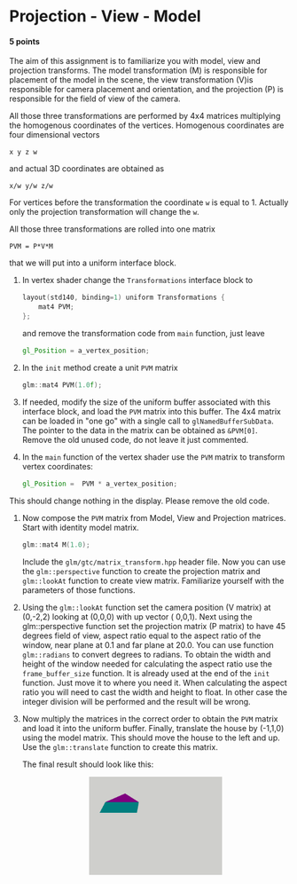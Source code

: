 <style>
.center {
  display: block;
  margin: 1em auto;
  width: 50%;
}
</style>

# Projection - View - Model

#### 5 points

The aim of this assignment is to familiarize you with model, view and projection transforms.
The model transformation (M) is responsible for placement of the model in the scene, the view transformation (V)is
responsible for camera placement and orientation, and the projection (P) is responsible for the field of view of the
camera.

All those three transformations are performed by 4x4 matrices multiplying the homogenous coordinates of the vertices.
Homogenous coordinates are four dimensional vectors

```
x y z w
```

and actual 3D coordinates are obtained as

```
x/w y/w z/w
```

For vertices before the transformation the coordinate `w` is equal to 1. Actually only the projection transformation
will change the `w`.

All those three transformations are rolled into one matrix

``` 
PVM = P*V*M
```

that we will put into a uniform interface block.

1. In vertex shader change the `Transformations` interface block to
   ```c++
   layout(std140, binding=1) uniform Transformations {
       mat4 PVM;
   };
   ```
   and remove the transformation code from `main` function, just leave
   ```glsl
   gl_Position = a_vertex_position;
   ```

2. In the `init` method create a unit `PVM` matrix
   ```c++
   glm::mat4 PVM(1.0f); 
   ```  
3. If needed, modify the size of the uniform buffer associated with this interface block, and load the `PVM` matrix into
   this buffer.
   The 4x4 matrix can be loaded in "one go" with a single call to `glNamedBufferSubData`. The pointer to the
   data in the matrix can be obtained as `&PVM[0]`.
   Remove the old unused code, do not leave it just commented.

4. In the `main` function of the vertex shader use the `PVM` matrix to transform vertex coordinates:
   ```glsl
   gl_Position =  PVM * a_vertex_position;
   ``` 

This should change nothing in the display. Please remove the old code.

1. Now compose the `PVM` matrix from Model, View and Projection matrices. Start with identity model
   matrix.
   ```c++
   glm::mat4 M(1.0);
   ```
   Include the `glm/gtc/matrix_transform.hpp`  header file. Now you can use the `glm::perspective` function
   to create the projection matrix and `glm::lookAt` function to create view matrix.
   Familiarize yourself with the parameters of those functions.

2. Using the `glm::lookAt` function set the camera position (V matrix) at (0,-2,2) looking at (0,0,0) with up vector (
   0,0,1).
   Next using the glm::perspective function set the projection matrix (P matrix) to have 45 degrees field of view,
   aspect ratio equal to the aspect ratio of the window, near plane at 0.1 and far plane at 20.0.
   You can use function `glm::radians` to convert degrees to radians. To obtain the width and height of the window
   needed for calculating the aspect ratio use the `frame_buffer_size` function. It is already used at the end of
   the `init` function. Just move it to where you need it. When calculating the aspect ratio you will need to cast the
   width and height to float. In other case the integer division will be performed and the result will be wrong.

3. Now multiply the matrices in the correct order to obtain the `PVM` matrix and load it into the uniform buffer.
   Finally, translate the house by (-1,1,0) using the model matrix. This should move the house to the left and up. Use
   the `glm::translate` function to create this matrix.

   The final result should look like this:
   <img alt="House" src="house.png" class="center">